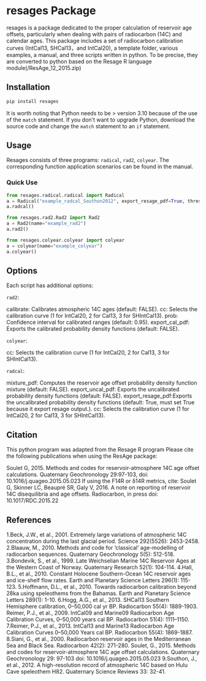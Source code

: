 # resages Package

resages is a package dedicated to the proper calculation of reservoir age offsets, particularly when dealing with pairs of radiocarbon (14C) and calendar ages. This package includes a set of radiocarbon calibration curves (IntCal13,  SHCal13，and IntCal20), a template folder, various examples, a manual, and three scripts written in python. To be precise, they are converted to python based on the Resage R language module(/ResAge_12_2015.zip)

## Installation

```sh
pip install resages
```

It is worth noting that Python needs to be > version 3.10 because of the use of the `match` statement. If you don't want to upgrade Python, download the source code and change the `match` statement to an `if` statement.

## Usage

Resages consists of three programs: `radical`, `rad2`, `colyear`. The corresponding function application scenarios can be found in the manual.

### Quick Use

```python
from resages.radical.radical import Radical
a = Radical("example_radcal_Southon2012", export_resage_pdf=True, threshold=1e-6)
a.radcal()

from resages.rad2.Rad2 import Rad2
a = Rad2(name="example_rad2")
a.rad2()

from resages.colyear.colyear import colyear
a = colyear(name="example_colyear")
a.colyear()
```


## Options
Each script has additional options:

`rad2`:

calibrate: Calibrates atmospheric 14C ages (default: FALSE).
cc: Selects the calibration curve (1 for IntCal20, 2 for Cal13, 3 for SHIntCal13).
prob: Confidence interval for calibrated ranges (default: 0.95).
export_cal_pdf: Exports the calibrated probability density functions (default: FALSE).

`colyear`:

cc: Selects the calibration curve (1 for IntCal20, 2 for Cal13, 3 for SHIntCal13).

`radcal`:

mixture_pdf: Computes the reservoir age offset probability density function mixture (default: FALSE).
export_uncal_pdf: Exports the uncalibrated probability density functions (default: FALSE).
export_resage_pdf:Exports the uncalibrated probability density functions (default: True, must set True because it export resage output.).
cc: Selects the calibration curve (1 for IntCal20, 2 for Cal13, 3 for SHIntCal13).

## Citation
This python program was adapted from the Resage R program 
Please cite the following publications when using the ResAge package:

Soulet G, 2015. Methods and codes for reservoir-atmosphere 14C age offset calculations. Quaternary Geochronology 29:97-103, doi: 10.1016/j.quageo.2015.05.023
If using the F14R or δ14R metrics, cite: Soulet G, Skinner LC, Beaupré SR, Galy V, 2016. A note on reporting of reservoir 14C disequilibria and age offsets. Radiocarbon, in press doi: 10.1017/RDC.2015.22

## References
1.Beck, J.W., et al., 2001. Extremely large variations of atmospheric 14C concentration during the last glacial period. Science 292(5526): 2453-2458.
2.Blaauw, M., 2010. Methods and code for ‘classical’ age-modelling of radiocarbon sequences. Quaternary Geochronology 5(5): 512-518.
3.Bondevik, S., et al., 1999. Late Weichselian Marine 14C Reservoir Ages at the Western Coast of Norway. Quaternary Research 52(1): 104-114.
4.Hall, B.L., et al., 2010. Constant Holocene Southern-Ocean 14C reservoir ages and ice-shelf flow rates. Earth and Planetary Science Letters 296(1): 115-123.
5.Hoffmann, D.L., et al., 2010. Towards radiocarbon calibration beyond 28ka using speleothems from the Bahamas. Earth and Planetary Science Letters 289(1): 1-10.
6.Hogg, A.G., et al., 2013. SHCal13 Southern Hemisphere calibration, 0–50,000 cal yr BP. Radiocarbon 55(4): 1889-1903.
Reimer, P.J., et al., 2009. IntCal09 and Marine09 Radiocarbon Age Calibration Curves, 0–50,000 years cal BP. Radiocarbon 51(4): 1111–1150.
7.Reimer, P.J., et al., 2013. IntCal13 and Marine13 Radiocarbon Age Calibration Curves 0–50,000 Years cal BP. Radiocarbon 55(4): 1869-1887.
8.Siani, G., et al., 2000. Radiocarbon reservoir ages in the Mediterranean Sea and Black Sea. Radiocarbon 42(2): 271-280.
Soulet, G., 2015. Methods and codes for reservoir-atmosphere 14C age offset calculations. Quaternary Geochronology 29: 97-103 doi: 10.1016/j.quageo.2015.05.023
9.Southon, J., et al., 2012. A high-resolution record of atmospheric 14C based on Hulu Cave speleothem H82. Quaternary Science Reviews 33: 32-41.


